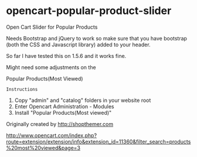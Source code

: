 opencart-popular-product-slider
===============================

Open Cart Slider for Popular Products 


Needs Bootstrap and jQuery to work so make sure that you have bootstrap (both the CSS and Javascript library) added to your header.

So far I have tested this on 1.5.6 and it works fine. 

Might need some adjustments on the 

Popular Products(Most Viewed)
			
			
	Instructions
1) Copy "admin" and "catalog" folders in your website root
2) Enter Opencart Administration - Modules	
3) Install "Popular Products(Most viewed)"	

Originally created by http://shopthemer.com


http://www.opencart.com/index.php?route=extension/extension/info&extension_id=11360&filter_search=products%20most%20viewed&page=3

